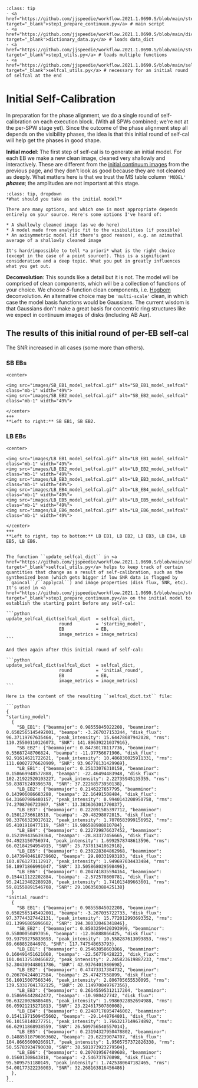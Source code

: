 `````{admonition} Scripts for **Step 1 - Prepare the continuum**:
:class: tip
- <a href="https://github.com/jjspeedie/workflow.2021.1.0690.S/blob/main/step1_prepare_continuum.py" target="_blank">step1_prepare_continuum.py</a> # main script
- <a href="https://github.com/jjspeedie/workflow.2021.1.0690.S/blob/main/dictionary_data.py" target="_blank">dictionary_data.py</a> # loads data_dict
- <a href="https://github.com/jjspeedie/workflow.2021.1.0690.S/blob/main/step1_utils.py" target="_blank">step1_utils.py</a> # loads multiple functions
- <a href="https://github.com/jjspeedie/workflow.2021.1.0690.S/blob/main/selfcal_utils.py" target="_blank">selfcal_utils.py</a> # necessary for an initial round of selfcal at the end
`````

# Initial Self-Calibration

In preparation for the phase alignment, we do a single round of self-calibration on each execution block. (With all SPWs combined; we're not at the per-SPW stage yet). Since the outcome of the phase alignment step all depends on the visibility phases, the idea is that this initial round of self-cal will help get the phases in good shape.

**Initial model**: The first step of self-cal is to generate an initial model. For each EB we make a new clean image, cleaned very shallowly and interactively. These are different from the [initial continuum images](step1-initial-continuum-images.md) from the previous page, and they don't look as good because they are not cleaned as deeply. What matters here is that we trust the MS table column ``'MODEL'`` ***phases***; the amplitudes are not important at this stage.

```{admonition} Initial model alternatives
:class: tip, dropdown
*What should you take as the initial model?*

There are many options, and which one is most appropriate depends entirely on your source. Here's some options I've heard of:

* A shallowly cleaned image (as we do here)
* A model made from analytic fit to the visibilities (if possible)
* An axisymmetric model (if there's good reason), e.g. an azimuthal average of a shallowly cleaned image

It's hard/impossible to tell *a priori* what is the right choice (except in the case of a point source!). This is a significant consideration and a deep topic. What you put in greatly influences what you get out.

```

**Deconvolution**: This sounds like a detail but it is not. The model will be comprised of clean components, which will be a collection of functions of your choice. We choose $\delta$-function clean components, i.e. <a href="https://ui.adsabs.harvard.edu/abs/1974A%26AS...15..417H/abstract" target="_blank">Hogbom</a> deconvolution. An alternative choice may be ``'multi-scale'`` clean, in which case the model basis functions would be Gaussians. The current wisdom is that Gaussians don't make a great basis for concentric ring structures like we expect in continuum images of disks (including AB Aur).

## The results of this initial round of per-EB self-cal

The SNR increased in all cases (some more than others).

### SB EBs

````{card}
<center>

<img src="images/SB_EB1_model_selfcal.gif" alt="SB_EB1_model_selfcal" class="mb-1" width="49%">
<img src="images/SB_EB2_model_selfcal.gif" alt="SB_EB2_model_selfcal" class="mb-1" width="49%">

</center>
+++
**Left to right:** SB EB1, SB EB2.
````

### LB EBs

````{card}
<center>

<img src="images/LB_EB1_model_selfcal.gif" alt="LB_EB1_model_selfcal" class="mb-1" width="49%">
<img src="images/LB_EB2_model_selfcal.gif" alt="LB_EB2_model_selfcal" class="mb-1" width="49%">
<img src="images/LB_EB3_model_selfcal.gif" alt="LB_EB3_model_selfcal" class="mb-1" width="49%">
<img src="images/LB_EB4_model_selfcal.gif" alt="LB_EB4_model_selfcal" class="mb-1" width="49%">
<img src="images/LB_EB5_model_selfcal.gif" alt="LB_EB5_model_selfcal" class="mb-1" width="49%">
<img src="images/LB_EB6_model_selfcal.gif" alt="LB_EB6_model_selfcal" class="mb-1" width="49%">

</center>
+++
**Left to right, top to bottom:** LB EB1, LB EB2, LB EB3, LB EB4, LB EB5, LB EB6.
````



````{dropdown} Keeping track of results with selfcal_dict.txt

The function ``update_selfcal_dict`` in <a href="https://github.com/jjspeedie/workflow.2021.1.0690.S/blob/main/selfcal_utils.py" target="_blank">selfcal_utils.py</a> helps to keep track of certain quantities that change as a result of self-calibration, such as the synthesized beam (which gets bigger if low SNR data is flagged by ``gaincal``/``applycal``) and image properties (disk flux, SNR, etc). It's used in <a href="https://github.com/jjspeedie/workflow.2021.1.0690.S/blob/main/step1_prepare_continuum.py" target="_blank">step1_prepare_continuum.py</a> on the initial model to establish the starting point before any self-cal:

```python
update_selfcal_dict(selfcal_dict  = selfcal_dict,
                    round         = 'starting_model',
                    EB            = EB,
                    image_metrics = image_metrics)
```

And then again after this initial round of self-cal:

```python
update_selfcal_dict(selfcal_dict  = selfcal_dict,
                    round         = 'initial_round',
                    EB            = EB,
                    image_metrics = image_metrics)
```

Here is the content of the resulting ``selfcal_dict.txt`` file:

```python
{
"starting_model":
  {
    "SB_EB1": {"beammajor": 0.98555845022208, "beamminor": 0.6502565145492001, "beampa": -3.267037153244, "disk_flux": 96.37119767635464, "peak_intensity": 15.64478687942028, "rms": 110.25500110126073, "SNR": 141.89639221037916},
    "SB_EB2": {"beammajor": 0.84730178117736, "beamminor": 0.55687248706824, "beampa": -11.97756671906, "disk_flux": 92.91614621722621, "peak_intensity": 10.486830025911331, "rms": 111.60027276620909, "SNR": 93.96778131429969},
    "LB_EB1": {"beammajor": 0.25133076310158, "beamminor": 0.158669948577888, "beampa": -22.46494483948, "disk_flux": 102.21922520103227, "peak_intensity": 2.22735945135355, "rms": 59.83876249396578, "SNR": 37.22268573950138},
    "LB_EB2": {"beammajor": 0.2146227657795, "beamminor": 0.143906086683288, "beampa": 22.16491508484, "disk_flux": 64.31607986480157, "peak_intensity": 0.9940143208950758, "rms": 74.2708706723907, "SNR": 13.383636301770037},
    "LB_EB3": {"beammajor": 0.222091585397712, "beamminor": 0.15012736618518, "beampa": -20.48298072815, "disk_flux": 98.33766323017612, "peak_intensity": 1.7070583999156952, "rms": 85.4101918477119, "SNR": 19.986588988810784},
    "LB_EB4": {"beammajor": 0.222729876637452, "beamminor": 0.152399435639364, "beampa": -28.83377456665, "disk_flux": 94.4923150756974, "peak_intensity": 1.6992578748613596, "rms": 66.02184294954915, "SNR": 25.73781341062918},
    "LB_EB5": {"beammajor": 0.230228304862968, "beamminor": 0.14739404618739602, "beampa": 29.80331993103, "disk_flux": 103.8761273112917, "peak_intensity": 1.949697034433484, "rms": 58.18971866991047, "SNR": 33.505868029598496},
    "LB_EB6": {"beammajor": 0.204741835594164, "beamminor": 0.154411122202884, "beampa": -2.572570800781, "disk_flux": 95.24123482288928, "peak_intensity": 1.741013489663601, "rms": 59.81558891546768, "SNR": 29.106350388425138}
  }
"initial_round":
  {
    "SB_EB1": {"beammajor": 0.98555845022208, "beamminor": 0.6502565145492001, "beampa": -3.267035722733, "disk_flux": 97.37744327442131, "peak_intensity": 15.772012993693352, "rms": 81.13996805896602, "SNR": 194.38032046341846},
    "SB_EB2": {"beammajor": 0.8503259420393999, "beamminor": 0.55800050497056, "beampa": -12.06888866425, "disk_flux": 93.93793275833693, "peak_intensity": 10.558287613093853, "rms": 89.668852844978, "SNR": 117.747548653793},
    "LB_EB1": {"beammajor": 0.25463050603866, "beamminor": 0.160491451621068, "beampa": -22.56776428223, "disk_flux": 101.04137510466822, "peak_intensity": 2.245823619887233, "rms": 52.304309448011786, "SNR": 42.9376401980698},
    "LB_EB2": {"beammajor": 0.47473317384732, "beamminor": 0.206704244017584, "beampa": 25.47427558899, "disk_flux": 56.16015007566346, "peak_intensity": 2.806705655530095, "rms": 139.53317041782125, "SNR": 20.114970849767356},
    "LB_EB3": {"beammajor": 0.26145595312117204, "beamminor": 0.158696442842472, "beampa": -10.980427742, "disk_flux": 96.63220026886405, "peak_intensity": 1.9986922852694988, "rms": 86.05921215271813, "SNR": 23.22461750780008},
    "LB_EB4": {"beammajor": 0.22487176954746002, "beamminor": 0.15411971509455602, "beampa": -29.1448764801, "disk_flux": 96.10158140277751, "peak_intensity": 1.7663217149674892, "rms": 66.62911868938559, "SNR": 26.509756540557014},
    "LB_EB5": {"beammajor": 0.23194327950478802, "beamminor": 0.14885918796063602, "beampa": 29.62239074707, "disk_flux": 104.86656000266917, "peak_intensity": 1.9505757372826338, "rms": 50.55783934790038, "SNR": 38.581073923279504},
    "LB_EB6": {"beammajor": 0.207019567489608, "beamminor": 0.15601308643818, "beampa": -2.546737670898, "disk_flux": 95.5095751180149, "peak_intensity": 1.7425380647182465, "rms": 54.00177322236003, "SNR": 32.268163816456486}
  },
}
```

````
